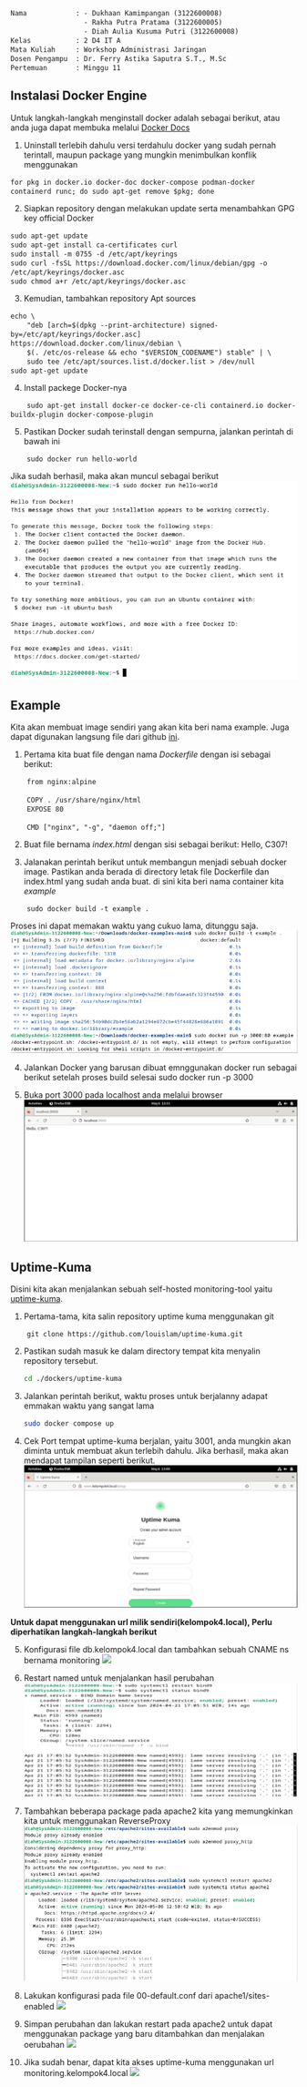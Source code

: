     Nama            : - Dukhaan Kamimpangan (3122600008)
                      - Rakha Putra Pratama (3122600005)
                      - Diah Aulia Kusuma Putri (3122600008)
    Kelas           : 2 D4 IT A
    Mata Kuliah     : Workshop Administrasi Jaringan
    Dosen Pengampu  : Dr. Ferry Astika Saputra S.T., M.Sc
    Pertemuan       : Minggu 11

## Instalasi Docker Engine

Untuk langkah-langkah menginstall docker adalah sebagai berikut, atau anda juga dapat membuka melalui [Docker Docs](https://docs.docker.com/engine/install/debian/)

1. Uninstall terlebih dahulu versi terdahulu docker yang sudah pernah terintall, maupun package yang mungkin menimbulkan konflik menggunakan

```
for pkg in docker.io docker-doc docker-compose podman-docker containerd runc; do sudo apt-get remove $pkg; done
```

2. Siapkan repository dengan melakukan update serta menambahkan GPG key official Docker

```
sudo apt-get update
sudo apt-get install ca-certificates curl
sudo install -m 0755 -d /etc/apt/keyrings
sudo curl -fsSL https://download.docker.com/linux/debian/gpg -o /etc/apt/keyrings/docker.asc
sudo chmod a+r /etc/apt/keyrings/docker.asc
```

3. Kemudian, tambahkan repository Apt sources

```
echo \
    "deb [arch=$(dpkg --print-architecture) signed-by=/etc/apt/keyrings/docker.asc] https://download.docker.com/linux/debian \
    $(. /etc/os-release && echo "$VERSION_CODENAME") stable" | \
    sudo tee /etc/apt/sources.list.d/docker.list > /dev/null
sudo apt-get update
```

4. Install packege Docker-nya

```
    sudo apt-get install docker-ce docker-ce-cli containerd.io docker-buildx-plugin docker-compose-plugin
```

5. Pastikan Docker sudah terinstall dengan sempurna, jalankan perintah di bawah ini

```
    sudo docker run hello-world
```

Jika sudah berhasil, maka akan muncul sebagai berikut
![](./Img/hello-world.png)

## Example

Kita akan membuat image sendiri yang akan kita beri nama example. Juga dapat digunakan langsung file dari github [ini](https://github.com/alfiyansys/docker-examples).

1. Pertama kita buat file dengan nama _Dockerfile_ dengan isi sebagai berikut:

```
    from nginx:alpine

    COPY . /usr/share/nginx/html
    EXPOSE 80

    CMD ["nginx", "-g", "daemon off;"]
```

2. Buat file bernama _index.html_ dengan sisi sebagai berikut:
   Hello, C307!

3. Jalanakan perintah berikut untuk membangun menjadi sebuah docker image. Pastikan anda berada di directory letak file Dockerfile dan index.html yang sudah anda buat. di sini kita beri nama container kita _example_

```
    sudo docker build -t example .
```

Proses ini dapat memakan waktu yang cukuo lama, ditunggu saja.
![](./Img/Perintah-Simple-Project-output.PNG)

4. Jalankan Docker yang barusan dibuat emnggunakan docker run sebagai berikut setelah proses build selesai
   sudo docker run -p 3000

5. Buka port 3000 pada localhost anda melalui browser
   ![](./Img/Simple-Project-output.PNG)

## Uptime-Kuma

Disini kita akan menjalankan sebuah self-hosted monitoring-tool yaitu [uptime-kuma](https://github.com/louislam/uptime-kuma).

1. Pertama-tama, kita salin repository uptime kuma menggunakan git

```
    git clone https://github.com/louislam/uptime-kuma.git
```

2. Pastikan sudah masuk ke dalam directory tempat kita menyalin repository tersebut.

   ```bash
   cd ./dockers/uptime-kuma
   ```

3. Jalankan perintah berikut, waktu proses untuk berjalanny adapat emmakan waktu yang sangat lama

   ```bash
   sudo docker compose up
   ```

4. Cek Port tempat uptime-kuma berjalan, yaitu 3001, anda mungkin akan diminta untuk membuat akun terlebih dahulu. Jika berhasil, maka akan mendapat tampilan seperti berikut.
   ![](./Img/kelompok4.local.PNG)

**Untuk dapat menggunakan url milik sendiri(kelompok4.local), Perlu diperhatikan langkah-langkah berikut**

5. Konfigurasi file db.kelompok4.local dan tambahkan sebuah CNAME ns bernama monitoring
   ![](./assets/db-kelompok4-local.png)

6. Restart named untuk menjalankan hasil perubahan
   ![](./Img/Capture7.JPG)

7. Tambahkan beberapa package pada apache2 kita yang memungkinkan kita untuk menggunakan ReverseProxy
   ![](./Img/nyalakan-proxy.PNG)

8. Lakukan konfigurasi pada file 00-default.conf dari apache1/sites-enabled
   ![](./assets/sites-enabled-000-default.conf.png)

9. Simpan perubahan dan lakukan restart pada apache2 untuk dapat menggunakan package yang baru ditambahkan dan menjalakan oerubahan
   ![](./assets/restart-apache2.png)

10. Jika sudah benar, dapat kita akses uptime-kuma menggunakan url monitoring.kelompok4.local
    ![](./assets/monitoring.kelompok4.local.png)
